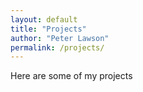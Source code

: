 ```yaml
---
layout: default
title: "Projects"
author: "Peter Lawson"
permalink: /projects/
---
```


Here are some of my projects

